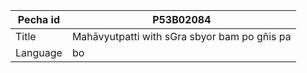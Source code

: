|Pecha id | P53B02084
| --- | --- 
|Title | Mahāvyutpatti with sGra sbyor bam po gñis pa
|Language | bo